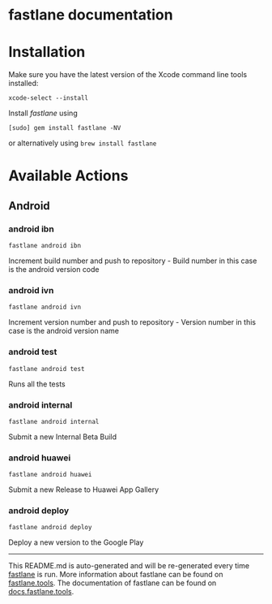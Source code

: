 fastlane documentation
================
# Installation

Make sure you have the latest version of the Xcode command line tools installed:

```
xcode-select --install
```

Install _fastlane_ using
```
[sudo] gem install fastlane -NV
```
or alternatively using `brew install fastlane`

# Available Actions
## Android
### android ibn
```
fastlane android ibn
```
Increment build number and push to repository - Build number in this case is the android version code
### android ivn
```
fastlane android ivn
```
Increment version number and push to repository - Version number in this case is the android version name
### android test
```
fastlane android test
```
Runs all the tests
### android internal
```
fastlane android internal
```
Submit a new Internal Beta Build
### android huawei
```
fastlane android huawei
```
Submit a new Release to Huawei App Gallery
### android deploy
```
fastlane android deploy
```
Deploy a new version to the Google Play

----

This README.md is auto-generated and will be re-generated every time [fastlane](https://fastlane.tools) is run.
More information about fastlane can be found on [fastlane.tools](https://fastlane.tools).
The documentation of fastlane can be found on [docs.fastlane.tools](https://docs.fastlane.tools).
